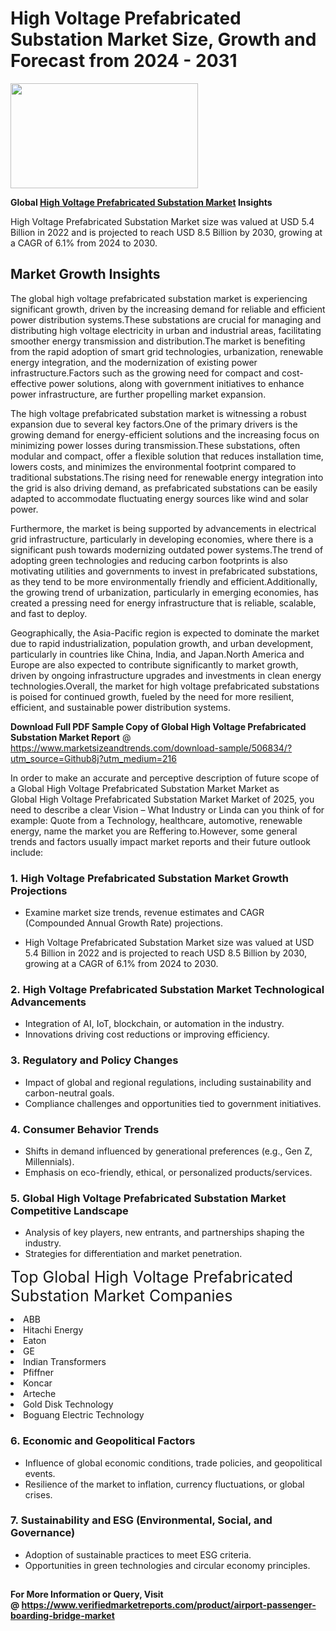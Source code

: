 <H1>High Voltage Prefabricated Substation Market Size, Growth and Forecast from 2024 - 2031</H1><img class="aligncenter size-medium wp-image-584254" src="https://thirdeyenews.in/wp-content/uploads/2024/09/Global-Market-Research-300x168.jpeg" alt="" width="300" height="168" /><p><strong>Global&nbsp;<a href="https://www.marketsizeandtrends.com/download-sample/506834/?utm_source=Github8j?utm_medium=216">High Voltage Prefabricated Substation Market</a> Insights</strong></p><p>High Voltage Prefabricated Substation Market size was valued at USD 5.4 Billion in 2022 and is projected to reach USD 8.5 Billion by 2030, growing at a CAGR of 6.1% from 2024 to 2030.</p><p><h2>Market Growth Insights</h2> <p>The global high voltage prefabricated substation market is experiencing significant growth, driven by the increasing demand for reliable and efficient power distribution systems.These substations are crucial for managing and distributing high voltage electricity in urban and industrial areas, facilitating smoother energy transmission and distribution.The market is benefiting from the rapid adoption of smart grid technologies, urbanization, renewable energy integration, and the modernization of existing power infrastructure.Factors such as the growing need for compact and cost-effective power solutions, along with government initiatives to enhance power infrastructure, are further propelling market expansion.</p> <p>The high voltage prefabricated substation market is witnessing a robust expansion due to several key factors.One of the primary drivers is the growing demand for energy-efficient solutions and the increasing focus on minimizing power losses during transmission.These substations, often modular and compact, offer a flexible solution that reduces installation time, lowers costs, and minimizes the environmental footprint compared to traditional substations.The rising need for renewable energy integration into the grid is also driving demand, as prefabricated substations can be easily adapted to accommodate fluctuating energy sources like wind and solar power.</p> <p>Furthermore, the market is being supported by advancements in electrical grid infrastructure, particularly in developing economies, where there is a significant push towards modernizing outdated power systems.The trend of adopting green technologies and reducing carbon footprints is also motivating utilities and governments to invest in prefabricated substations, as they tend to be more environmentally friendly and efficient.Additionally, the growing trend of urbanization, particularly in emerging economies, has created a pressing need for energy infrastructure that is reliable, scalable, and fast to deploy.</p> <p>Geographically, the Asia-Pacific region is expected to dominate the market due to rapid industrialization, population growth, and urban development, particularly in countries like China, India, and Japan.North America and Europe are also expected to contribute significantly to market growth, driven by ongoing infrastructure upgrades and investments in clean energy technologies.Overall, the market for high voltage prefabricated substations is poised for continued growth, fueled by the need for more resilient, efficient, and sustainable power distribution systems.</p> <p><span class=""><strong>Download Full PDF Sample Copy of Global High Voltage Prefabricated Substation Market Report</strong> @ <a href="https://www.marketsizeandtrends.com/download-sample/506834/?utm_source=Github8j?utm_medium=216" target="_blank">https://www.marketsizeandtrends.com/download-sample/506834/?utm_source=Github8j?utm_medium=216</a></span></p><p>In order to make an accurate and perceptive description of future scope of a Global&nbsp;High Voltage Prefabricated Substation Market Market as Global&nbsp;High Voltage Prefabricated Substation Market Market of 2025, you need to describe a clear Vision &ndash; What Industry or Linda can you think of for example: Quote from a Technology, healthcare, automotive, renewable energy, name the market you are Reffering to.However, some general trends and factors usually impact market reports and their future outlook include:</p><h3>1.&nbsp;<strong>High Voltage Prefabricated Substation Market Growth Projections</strong></h3><ul><li>Examine market size trends, revenue estimates and CAGR (Compounded Annual Growth Rate) projections.</li><li><p>High Voltage Prefabricated Substation Market size was valued at USD 5.4 Billion in 2022 and is projected to reach USD 8.5 Billion by 2030, growing at a CAGR of 6.1% from 2024 to 2030.</p></li></ul><h3>2.&nbsp;<strong>High Voltage Prefabricated Substation Market Technological Advancements</strong></h3><ul><li>Integration of AI, IoT, blockchain, or automation in the industry.</li><li>Innovations driving cost reductions or improving efficiency.</li></ul><h3>3.&nbsp;<strong>Regulatory and Policy Changes</strong></h3><ul><li>Impact of global and regional regulations, including sustainability and carbon-neutral goals.</li><li>Compliance challenges and opportunities tied to government initiatives.</li></ul><h3>4.&nbsp;<strong>Consumer Behavior Trends</strong></h3><ul><li>Shifts in demand influenced by generational preferences (e.g., Gen Z, Millennials).</li><li>Emphasis on eco-friendly, ethical, or personalized products/services.</li></ul><h3>5.&nbsp;<strong>Global High Voltage Prefabricated Substation Market Competitive Landscape</strong></h3><ul><li>Analysis of key players, new entrants, and partnerships shaping the industry.</li><li>Strategies for differentiation and market penetration.</li></ul><p data-pm-slice="1 1 []"><span style="color: inherit; font-family: inherit; font-size: 25px;">Top Global High Voltage Prefabricated Substation Market Companies</span></p><div class="" data-test-id=""><p><li>ABB</li><li> Hitachi Energy</li><li> Eaton</li><li> GE</li><li> Indian Transformers</li><li> Pfiffner</li><li> Koncar</li><li> Arteche</li><li> Gold Disk Technology</li><li> Boguang Electric Technology</li></p></div><h3>6.&nbsp;<strong>Economic and Geopolitical Factors</strong></h3><ul><li>Influence of global economic conditions, trade policies, and geopolitical events.</li><li>Resilience of the market to inflation, currency fluctuations, or global crises.</li></ul><h3>7.&nbsp;<strong>Sustainability and ESG (Environmental, Social, and Governance)</strong></h3><ul><li>Adoption of sustainable practices to meet ESG criteria.</li><li>Opportunities in green technologies and circular economy principles.</li></ul><h2><strong style="font-size: 14px;">For More Information or Query, Visit @&nbsp;</strong><a style="background-color: #ffffff; font-size: 14px;" href="https://www.marketsizeandtrends.com/report/high-voltage-prefabricated-substation-market/" target="_blank">https://www.verifiedmarketreports.com/product/airport-passenger-boarding-bridge-market</a></h2>